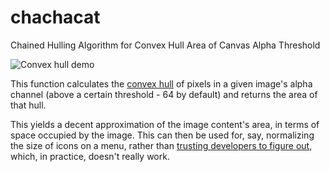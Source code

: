 # chachacat

Chained Hulling Algorithm for Convex Hull Area of Canvas Alpha Threshold

![Convex hull demo](https://cloud.githubusercontent.com/assets/572196/8876272/812cac00-31d3-11e5-900f-8322b41f294e.png)

This function calculates the [convex hull][] of pixels in a given image's alpha
channel (above a certain threshold - 64 by default) and returns the area of
that hull.

[convex hull]: https://en.wikipedia.org/wiki/Convex_hull

This yields a decent approximation of the image content's area, in terms of
space occupied by the image. This can then be used for, say, normalizing the
size of icons on a menu, rather than [trusting developers to figure out][1],
which, in practice, doesn't really work.

[1]: https://developer.chrome.com/docs/webstore/images#icon-size
